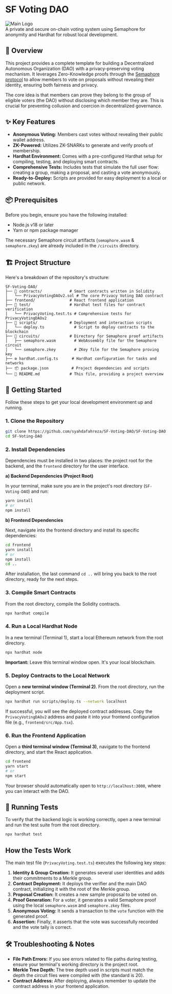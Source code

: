 # SF Voting DAO
![Main Logo](https://github.com/user-attachments/assets/eb6447ed-6b04-49eb-975b-1ac81caea6c1)
<br>A private and secure on-chain voting system using Semaphore for anonymity and Hardhat for robust local development.

## 📖 Overview

This project provides a complete template for building a Decentralized Autonomous Organization (DAO) with a privacy-preserving voting mechanism. It leverages Zero-Knowledge proofs through the [Semaphore protocol](https://semaphore.appliedzkp.org/) to allow members to vote on proposals without revealing their identity, ensuring both fairness and privacy.

The core idea is that members can prove they belong to the group of eligible voters (the DAO) without disclosing which member they are. This is crucial for preventing collusion and coercion in decentralized governance.

## ✨ Key Features

- **Anonymous Voting:** Members cast votes without revealing their public wallet address.
- **ZK-Powered:** Utilizes ZK-SNARKs to generate and verify proofs of membership.
- **Hardhat Environment:** Comes with a pre-configured Hardhat setup for compiling, testing, and deploying smart contracts.
- **Comprehensive Tests:** Includes tests that simulate the full user flow: creating a group, making a proposal, and casting a vote anonymously.
- **Ready-to-Deploy:** Scripts are provided for easy deployment to a local or public network.

## 📦 Prerequisites

Before you begin, ensure you have the following installed:

- Node.js v18 or later
- Yarn or npm package manager

The necessary Semaphore circuit artifacts (`semaphore.wasm` & `semaphore.zkey`) are already included in the `/circuits` directory.

## 🏗️ Project Structure

Here's a breakdown of the repository's structure:

```
SF-Voting-DAO/
├── 📜 contracts/            # Smart contracts written in Solidity
│   └── PrivacyVotingDAOv2.sol # The core Privacy Voting DAO contract
├── frontend/               # React frontend application
├── 🧪 test/                 # Hardhat test files for contract verification
│   └── PrivacyVoting.test.ts # Comprehensive tests for PrivacyVotingDAOv2
├── 🚀 scripts/              # Deployment and interaction scripts
│   └── deploy.ts             # Script to deploy contracts to the blockchain
├── 🔗 circuits/             # Directory for Semaphore proof artifacts
│   ├── semaphore.wasm        # WebAssembly file for the Semaphore circuit
│   └── semaphore.zkey        # ZKey file for the Semaphore proving key
├── ⚙️ hardhat.config.ts      # Hardhat configuration for tasks and networks
├── 📦 package.json          # Project dependencies and scripts
└── 📝 README.md             # This file, providing a project overview
```

## 🚀 Getting Started

Follow these steps to get your local development environment up and running.

### 1. Clone the Repository

```bash
git clone https://github.com/syahdafahreza/SF-Voting-DAO/SF-Voting-DAO.git
cd SF-Voting-DAO
```

### 2. Install Dependencies

Dependencies must be installed in two places: the project root for the backend, and the `frontend` directory for the user interface.

**a) Backend Dependencies (Project Root)**

In your terminal, make sure you are in the project's root directory (`SF-Voting-DAO`) and run:
```bash
yarn install
# or
npm install
```

**b) Frontend Dependencies**

Next, navigate into the frontend directory and install its specific dependencies:
```bash
cd frontend
yarn install
# or
npm install
cd ..
```
After installation, the last command `cd ..` will bring you back to the root directory, ready for the next steps.


### 3. Compile Smart Contracts

From the root directory, compile the Solidity contracts.

```bash
npx hardhat compile
```

### 4. Run a Local Hardhat Node

In a new terminal (Terminal 1), start a local Ethereum network from the root directory.

```bash
npx hardhat node
```

**Important:** Leave this terminal window open. It's your local blockchain.

### 5. Deploy Contracts to the Local Network

Open a **new terminal window (Terminal 2)**. From the root directory, run the deployment script.

```bash
npx hardhat run scripts/deploy.ts --network localhost
```

If successful, you will see the deployed contract addresses. Copy the `PrivacyVotingDAOv2` address and paste it into your frontend configuration file (e.g., `frontend/src/App.tsx`).

### 6. Run the Frontend Application

Open a **third terminal window (Terminal 3)**, navigate to the frontend directory, and start the React application.

```bash
cd frontend
yarn start
# or
npm start
```

Your browser should automatically open to `http://localhost:3000`, where you can interact with the DAO.

## 🧪 Running Tests

To verify that the backend logic is working correctly, open a new terminal and run the test suite from the root directory.

```bash
npx hardhat test
```

## How the Tests Work

The main test file (`PrivacyVoting.test.ts`) executes the following key steps:

1.  **Identity & Group Creation:** It generates several user identities and adds their commitments to a Merkle group.
2.  **Contract Deployment:** It deploys the verifier and the main DAO contract, initializing it with the root of the Merkle group.
3.  **Proposal Creation:** It creates a new sample proposal to be voted on.
4.  **Proof Generation:** For a voter, it generates a valid Semaphore proof using the local `semaphore.wasm` and `semaphore.zkey` files.
5.  **Anonymous Voting:** It sends a transaction to the `vote` function with the generated proof.
6.  **Assertion:** Finally, it asserts that the vote was successfully recorded and the vote tally is correct.

## 🛠️ Troubleshooting & Notes

- **File Path Errors:** If you see errors related to file paths during testing, ensure your terminal's working directory is the project root.
- **Merkle Tree Depth:** The tree depth used in scripts must match the depth the circuit files were compiled with (the standard is 20).
- **Contract Address:** After deploying, always remember to update the contract address in your frontend application.
